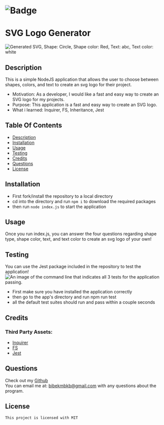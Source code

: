 
# ![Badge](https://img.shields.io/badge/License-MIT-brightgreen)
# SVG Logo Generator

![Generated SVG, Shape: Circle, Shape color: Red, Text: abc, Text color: white](https://github.com/bibekmain/SVG-LogoGenerator/blob/main/examples/exampleOne.png?raw=true)
    
## Description
This is a simple NodeJS application that allows the user to choose between shapes, colors, and text to create an svg logo for their project.

- Motivation: As a developer, I would like a fast and easy way to create an SVG logo for my projects.
- Purpose: This application is a fast and easy way to create an SVG logo.
- What i learned: Inquirer, FS, Inheritance, Jest

## Table Of Contents
* [Description](#description)
* [Installation](#installation)
* [Usage](#usage)
* [Testing](#testing)
* [Credits](#credits)  
* [Questions](#questions)
* [License](#license)

## Installation
- First fork/install the repository to a local directory
-  cd into the directory and run `npm i` to download the required packages
-  then run `node index.js` to start the application


## Usage
Once you run index.js, you can answer the four questions regarding shape type, shape color, text, and text color to create an svg logo of your own!  

## Testing
You can use the Jest package included in the repository to test the application!  
![An image of the command line that indicates all 3 tests for the application passing.](https://github.com/bibekmain/SVG-LogoGenerator/blob/main/examples/exampleTest.png?raw=true)  
- First make sure you have installed the application correctly
-  then go to the app's directory and run npm run test
-  all the default test suites should run and pass within a couple seconds


## Credits  


### Third Party Assets:
* [Inquirer](https://www.npmjs.com/package/inquirer)
* [ FS]( https://nodejs.org/api/fs.html)
* [ Jest]( https://jestjs.io/docs/getting-started)


## Questions
Check out my [Github](https://github.com/bibekmain)  
You can email me at: [bibekmbkb@gmail.com](bibekmbkb@gmail.com) with any questions about the program.

## License
    This project is licensed with MIT
